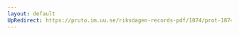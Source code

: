 ```yaml
---
layout: default
UpRedirect: https://pruto.im.uu.se/riksdagen-records-pdf/1874/prot-1874--fk--415/prot-1874--fk--415_005.pdf
---
```

